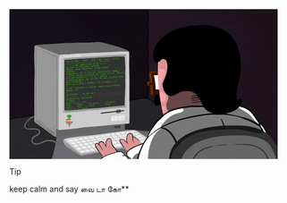 <div style="display: flex; align-items: center;">
    <img src="media/me.gif"">

</div>




> [!TIP]
> keep calm and say வை டா கோ**